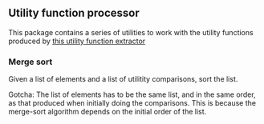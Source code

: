 ## Utility function processor

This package contains a series of utilities to work with the utility functions produced by [this utility function extractor](https://utility-function-extractor.quantifieduncertainty.org/openphil-2018-ai-risk)

### Merge sort

Given a list of elements and a list of utilitity comparisons, sort the list.

Gotcha: The list of elements has to be the same list, and in the same order, as that produced when initially doing the comparisons. This is because the merge-sort algorithm depends on the initial order of the list.
